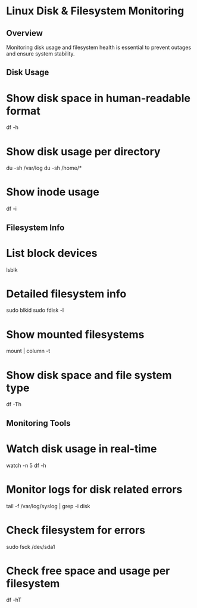 # Linux Disk & Filesystem Monitoring

## Overview
Monitoring disk usage and filesystem health is essential to prevent outages
and ensure system stability.

## Disk Usage

# Show disk space in human-readable format
df -h

# Show disk usage per directory
du -sh /var/log
du -sh /home/*

# Show inode usage
df -i

## Filesystem Info

# List block devices
lsblk

# Detailed filesystem info
sudo blkid
sudo fdisk -l

# Show mounted filesystems
mount | column -t

# Show disk space and file system type
df -Th

## Monitoring Tools

# Watch disk usage in real-time
watch -n 5 df -h

# Monitor logs for disk related errors
tail -f /var/log/syslog | grep -i disk

# Check filesystem for errors
sudo fsck /dev/sda1

# Check free space and usage per filesystem
df -hT

